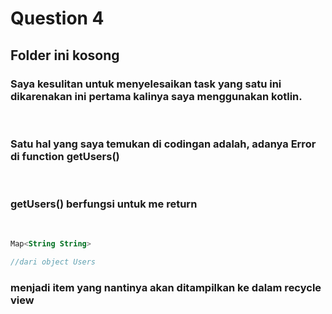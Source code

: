 # Question 4

## Folder ini kosong

### Saya kesulitan untuk menyelesaikan task yang satu ini dikarenakan ini pertama kalinya saya menggunakan kotlin.
<br>

### Satu hal yang saya temukan di codingan adalah, adanya Error di function getUsers()

<br>

### getUsers() berfungsi untuk me return 
<br>

``` kotlin
Map<String String> 

//dari object Users
```` 
 ### menjadi item yang nantinya akan ditampilkan ke dalam recycle view